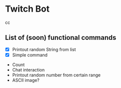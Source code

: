 # Twitch Bot<br>
cc
## List of (soon) functional commands
- [x] Printout random String from list
- [x] Simple command
- Count
- Chat interaction
- Printout random number from certain range
- ASCII image?
